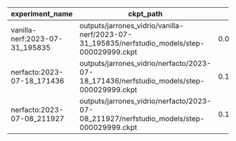 | experiment_name                | ckpt_path                                                                                    | fps                 | fps_std               | lpips               | lpips_std           | psnr               | psnr_std           | ssim               | ssim_std             | coarse_psnr        | coarse_psnr_std    | fine_lpips         | fine_lpips_std       | fine_psnr          | fine_psnr_std      | fine_ssim          | fine_ssim_std       | num_rays_per_sec | num_rays_per_sec_std |
| ------------------------------ | -------------------------------------------------------------------------------------------- | ------------------- | --------------------- | ------------------- | ------------------- | ------------------ | ------------------ | ------------------ | -------------------- | ------------------ | ------------------ | ------------------ | -------------------- | ------------------ | ------------------ | ------------------ | ------------------- | ---------------- | -------------------- |
| vanilla-nerf:2023-07-31_195835 | outputs/jarrones_vidrio/vanilla-nerf/2023-07-31_195835/nerfstudio_models/step-000029999.ckpt | 0.02438359521329403 | 6.882086745463312e-05 |                     |                     | 15.402867317199707 | 1.3389796018600464 |                    |                      | 14.934897422790527 | 1.3020447492599487 | 0.6008408069610596 | 0.060805290937423706 | 15.402867317199707 | 1.3389796018600464 | 0.8523732423782349 | 0.02979746088385582 | 12640.455078125  | 35.676841735839844   |
| nerfacto:2023-07-18_171436     | outputs/jarrones_vidrio/nerfacto/2023-07-18_171436/nerfstudio_models/step-000029999.ckpt     | 0.16931293904781342 | 0.006837068125605583  | 0.20725108683109283 | 0.04064638540148735 | 31.772417068481445 | 2.4067764282226562 | 0.9479124546051025 | 0.013953227549791336 |                    |                    |                    |                      |                    |                    |                    |                     | 87771.828125     | 3544.33642578125     |
| nerfacto:2023-07-08_211927     | outputs/jarrones_vidrio/nerfacto/2023-07-08_211927/nerfstudio_models/step-000029999.ckpt     | 0.16394583880901337 |                       | 0.20407648384571075 |                     | 31.517017364501953 |                    | 0.9492090344429016 |                      |                    |                    |                    |                      |                    |                    |                    |                     | 84989.5234375    |                      |